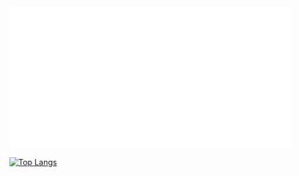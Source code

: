 ![](./test.svg)

[![Top Langs](https://github-readme-stats.vercel.app/api/top-langs/?username=axelerator&layout=compact&langs_count=8&exclude_repo=dotfiles,ssh-client-connection,quick_release,sealand)](https://github.com/axelerator/github-readme-stats)
<!--
**axelerator/axelerator** is a ✨ _special_ ✨ repository because its `README.md` (this file) appears on your GitHub profile.

Here are some ideas to get you started:

- 🔭 I’m currently working on ...
- 🌱 I’m currently learning ...
- 👯 I’m looking to collaborate on ...
- 🤔 I’m looking for help with ...
- 💬 Ask me about ...
- 📫 How to reach me: ...
- 😄 Pronouns: ...
- ⚡ Fun fact: ...
-->
